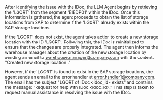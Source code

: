 After identifying the issue with the IDoc, the LLM Agent begins by retrieving the 'LGORT' from the segment 'E1EDP01' within the IDoc. Once this information is gathered, the agent proceeds to obtain the list of storage locations from SAP to determine if the 'LGORT' already exists within the SAP storage locations.

If the 'LGORT' does not exist, the agent takes action to create a new storage location with the ID 'LGORT'. Following this, the IDoc is reinitialized to ensure that the changes are properly integrated. The agent then informs the warehouse manager about the creation of the new storage location by sending an email to warehouse.manager@company.com with the content: "Created new storage location <LGORT>."

However, if the 'LGORT' is found to exist in the SAP storage locations, the agent sends an email to the error handler at error.handler1@company.com. The email has the subject "LGORT of IDoc <idoc_id> exists" and contains the message: "Request for help with IDoc <idoc_id>." This step is taken to request manual assistance in resolving the issue with the IDoc.